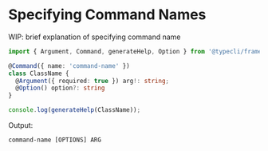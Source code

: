 # Specifying Command Names

WIP: brief explanation of specifying command name

```ts
import { Argument, Command, generateHelp, Option } from '@typecli/framework';

@Command({ name: 'command-name' })
class ClassName {
  @Argument({ required: true }) arg!: string;
  @Option() option?: string
}

console.log(generateHelp(ClassName));
```

Output:

```
command-name [OPTIONS] ARG
```
